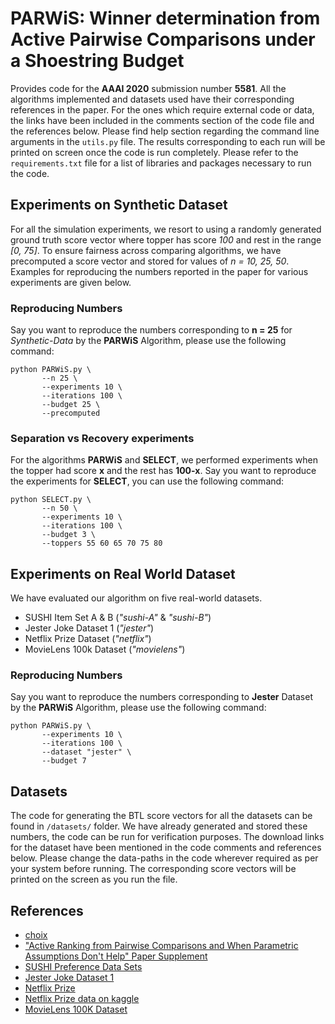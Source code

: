 # **PARWiS**: Winner determination from Active Pairwise Comparisons under a Shoestring Budget
Provides code for the **AAAI 2020** submission number **5581**. All the algorithms implemented and datasets used have their corresponding references in the paper. For the ones which require external code or data, the links have been included in the comments section of the code file and the references below. Please find help section regarding the command line arguments in the `utils.py` file. The results corresponding to each run will be printed on screen once the code is run completely. Please refer to the `requirements.txt` file for a list of libraries and packages necessary to run the code.

## Experiments on Synthetic Dataset
For all the simulation experiments, we resort to using a randomly generated ground truth score vector where topper has score *100* and rest in the range *[0, 75]*. To ensure fairness across comparing algorithms, we have precomputed a score vector and stored for values of *n = 10, 25, 50*. Examples for reproducing the numbers reported in the paper for various experiments are given below.

### Reproducing Numbers
Say you want to reproduce the numbers corresponding to **n = 25** for *Synthetic-Data* by the **PARWiS** Algorithm, please use the following command:
```shell
python PARWiS.py \
       --n 25 \
       --experiments 10 \
       --iterations 100 \
       --budget 25 \
       --precomputed
```

### Separation vs Recovery experiments
For the algorithms **PARWiS** and **SELECT**, we performed experiments when the topper had score **x** and the rest has **100-x**. Say you want to reproduce the experiments for **SELECT**, you can use the following command:
```shell
python SELECT.py \
       --n 50 \
       --experiments 10 \
       --iterations 100 \
       --budget 3 \
       --toppers 55 60 65 70 75 80
```

## Experiments on Real World Dataset
We have evaluated our algorithm on five real-world datasets.
- SUSHI Item Set A & B (*"sushi-A"* & *"sushi-B"*)
- Jester Joke Dataset 1 (*"jester"*)
- Netflix Prize Dataset (*"netflix"*)
- MovieLens 100k Dataset (*"movielens"*)

### Reproducing Numbers
Say you want to reproduce the numbers corresponding to **Jester** Dataset by the **PARWiS** Algorithm, please use the following command:
```shell
python PARWiS.py \
       --experiments 10 \
       --iterations 100 \
       --dataset "jester" \
       --budget 7
```

## Datasets
The code for generating the BTL score vectors for all the datasets can be found in `/datasets/` folder. We have already generated and stored these numbers, the code can be run for verification purposes. The download links for the dataset have been mentioned in the code comments and references below. Please change the data-paths in the code wherever required as per your system before running. The corresponding score vectors will be printed on the screen as you run the file.

## References
- [choix](https://github.com/lucasmaystre/choix)
- ["Active Ranking from Pairwise Comparisons and When Parametric Assumptions Don't Help" Paper Supplement](https://github.com/reinhardh/supplement_active_ranking)
- [SUSHI Preference Data Sets](http://www.kamishima.net/sushi/)
- [Jester Joke Dataset 1](http://eigentaste.berkeley.edu/dataset/)
- [Netflix Prize](https://www.netflixprize.com/)
- [Netflix Prize data on kaggle](https://www.kaggle.com/netflix-inc/netflix-prize-data)
- [MovieLens 100K Dataset](https://grouplens.org/datasets/movielens/)
